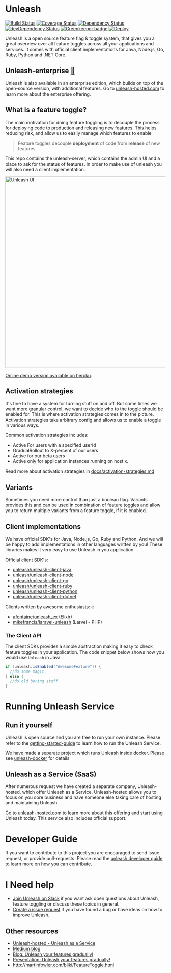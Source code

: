 # Unleash

[![Build Status](https://travis-ci.org/Unleash/unleash.svg?branch=master)](https://travis-ci.org/Unleash/unleash) [![Coverage Status](https://coveralls.io/repos/github/Unleash/unleash/badge.svg?branch=master)](https://coveralls.io/github/Unleash/unleash?branch=master) [![Dependency Status](https://david-dm.org/Unleash/unleash.svg)](https://david-dm.org/Unleash/unleash) [![devDependency Status](https://david-dm.org/Unleash/unleash/dev-status.svg)](https://david-dm.org/Unleash/unleash?type=dev) [![Greenkeeper badge](https://badges.greenkeeper.io/Unleash/unleash.svg)](https://greenkeeper.io/) [![Deploy](https://www.herokucdn.com/deploy/button.svg)](https://www.heroku.com/deploy/?template=https://github.com/Unleash/unleash)

Unleash is a open source feature flag & toggle system, that gives you a great overview over all feature toggles across all your applications and services. It comes with official client implementations for Java, Node.js, Go, Ruby, Python and .NET Core.

## Unleash-enterprise  [:link:](https://www.unleash-hosted.com/open-source)
Unleash is also available in an enterprise edition, which builds on top of the open-source version, with additional features. Go to [unleash-hosted.com](https://www.unleash-hosted.com/open-source) to learn more about the enterprise offering.

## What is a feature toggle?

The main motivation for doing feature toggling is to decouple the process for deploying code to production and releasing new features. This helps reducing risk, and allow us to easily manage which features to enable

> Feature toggles decouple **deployment** of code from **release** of new features

This repo contains the unleash-server, which contains the admin UI and a place to ask for the status of features. In order to make use of unleash you will also need a client implementation.

<img src="https://github.com/Unleash/unleash/raw/master/docs/assets/dashboard_new.png" alt="Unleash UI" width="600" />

[Online demo version available on heroku](https://unleash.herokuapp.com/#/features).

## Activation strategies

It's fine to have a system for turning stuff on and off. But some times we want more granular control, we want to decide who to the toggle should be enabled for. This is where activation strategies comes in to the picture. Activation strategies take arbitrary config and allows us to enable a toggle in various ways.

Common activation strategies includes:

- Active For users with a specified userId
- GradualRollout to X-percent of our users
- Active for our beta users
- Active only for application instances running on host x.

Read more about activation strategies in [docs/activation-strategies.md](./docs/activation-strategies.md)

## Variants

Sometimes you need more control than just a boolean flag. Variants provides this and can be used in combination of feature toggles and allow you to return multiple variants from a feature toggle, if it is enabled. 

## Client implementations

We have official SDK's for Java, Node.js, Go, Ruby and Python. And we will be happy to add implementations in other languages written by you! These libraries makes it very easy to use Unleash in you application.

Official client SDK's:

- [unleash/unleash-client-java](https://github.com/unleash/unleash-client-java)
- [unleash/unleash-client-node](https://github.com/unleash/unleash-client-node)
- [unleash/unleash-client-go](https://github.com/unleash/unleash-client-go)
- [unleash/unleash-client-ruby](https://github.com/unleash/unleash-client-ruby)
- [unleash/unleash-client-python](https://github.com/Unleash/unleash-client-python)
- [unleash/unleash-client-dotnet](https://github.com/Unleash/unleash-client-dotnet)

Clients written by awesome enthusiasts: :fire:

- [afontaine/unleash_ex](https://gitlab.com/afontaine/unleash_ex) (Elixir)
- [mikefrancis/laravel-unleash](https://github.com/mikefrancis/laravel-unleash) (Larvel - PHP)

### The Client API

The client SDKs provides a simple abstraction making it easy to check feature toggles in your application. The code snippet below shows how you would use `Unleash` in Java.

```java
if (unleash.isEnabled("AwesomeFeature")) {
  //do some magic
} else {
  //do old boring stuff
}
```

# Running Unleash Service

## Run it yourself

Unleash is open source and you are free to run your own instance. Please refer to the [getting-started-guide](https://unleash.github.io/docs/getting_started) to learn how to run the Unleash Service.

We have made a separate project which runs Unleash inside docker. Please see [unleash-docker](https://github.com/Unleash/unleash-docker) for details

## Unleash as a Service (SaaS)

After numerous request we have created a separate company, Unleash-hosted, which offer Unleash as a Service. Unleash-hosted allows you to focus on you core business and have someone else taking care of hosting and maintaining Unleash.

Go to [unleash-hosted.com](https://www.unleash-hosted.com/open-source) to learn more about this offering and start using Unleash today. This service also includes official support.

# Developer Guide

If you want to contribute to this project you are encouraged to send issue request, or provide pull-requests. Please read the [unleash developer guide](./docs/developer-guide.md) to learn more on how you can contribute.

# I Need help

- [Join Unleash on Slack](https://join.slack.com/t/unleash-community/shared_invite/enQtNjUxMjU2MDc0MTAxLTJjYmViYjkwYmE0ODVlNmY1YjcwZGRmZWU5MTU1YTQ1Nzg5ZWQ2YzBlY2U1MjlmZDg5ZDRmZTMzNmQ5YmEyOGE) if you want ask open questions about Unleash, feature toggling or discuss these topics in general.
- [Create a issue request](https://github.com/Unleash/unleash/issues/new) if you have found a bug or have ideas on how to improve Unleash.

## Other resources

- [Unleash-hosted - Unleash as a Service](https://www.unleash-hosted.com)
- [Medium blog](https://medium.com/unleash-hosted)
- [Blog: Unleash your features gradually!](http://bytes.schibsted.com/unleash-features-gradually/)
- [Presentation: Unleash your features gradually!](http://ivarconr.github.io/feature-toggles-presentation/sch-dev-lunch-2017/#1)
- http://martinfowler.com/bliki/FeatureToggle.html

